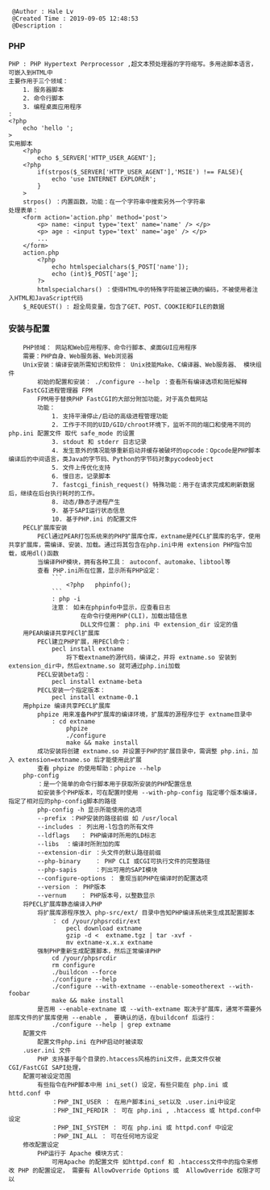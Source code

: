 ```
 @Author : Hale Lv
 @Created Time : 2019-09-05 12:48:53
 @Description : 
```

### PHP 
	PHP : PHP Hypertext Perprocessor ,超文本预处理器的字符缩写。多用途脚本语言，可嵌入到HTML中
	主要作用于三个领域：
		1. 服务器脚本
		2. 命令行脚本
		3. 编程桌面应用程序
	:
	<?php
		echo 'hello ';
	>
	实用脚本
		<?php
			echo $_SERVER['HTTP_USER_AGENT'];
		<?php
			if(strpos($_SERVER['HTTP_USER_AGENT'],'MSIE') !== FALSE){
				echo 'use INTERNET EXPLORER';
			}
		>
		strpos() ：内置函数，功能：在一个字符串中搜索另外一个字符串
	处理表单：
		<form action='action.php' method='post'>
			<p> name: <input type='text' name='name' /> </p>
			<p> age : <input type='text' name='age' /> </p>
			...
		</form>
		action.php
			<?php
				echo htmlspecialchars($_POST['name']);
				echo (int)$_POST['age'];
			?>
			htmlspecialchars() ：使得HTML中的特殊字符能被正确的编码，不被使用者注入HTML和JavaScript代码
		$_REQUEST() : 超全局变量，包含了GET、POST、COOKIE和FILE的数据
		
### 安装与配置
		PHP领域： 网站和Web应用程序、命令行脚本、桌面GUI应用程序
		需要：PHP自身、Web服务器、Web浏览器
		Unix安装：编译安装所需知识和软件： Unix技能Make、C编译器、Web服务器、 模块组件
			初始的配置和安装： ./configure --help ：查看所有编译选项和简短解释
		FastCGI进程管理器 FPM
			FPM用于替换PHP FastCGI的大部分附加功能，对于高负载网站
			功能：
				1. 支持平滑停止/启动的高级进程管理功能
				2. 工作于不同的UID/GID/chroot环境下，监听不同的端口和使用不同的php.ini 配置文件 取代 safe_mode 的设置
				3. stdout 和 stderr 日志记录
				4. 发生意外的情况能够重新启动并缓存被破坏的opcode：Opcode是PHP脚本编译后的中间语言，类Java的字节码、Python的字节码对象pycodeobject
				5. 文件上传优化支持
				6. 慢日志，记录脚本
				7. fastcgi_finish_request() 特殊功能：用于在请求完成和刷新数据后，继续在后台执行耗时的工作。
				8. 动态/静态子进程产生
				9. 基于SAPI运行状态信息
				10. 基于PHP.ini 的配置文件
		PECL扩展库安装
			PECl通过PEAR打包系统来的PHP扩展库仓库，extname是PECL扩展库的名字，使用共享扩展库，需编译、安装、加载。通过将其包含在php.ini中用 extension PHP指令加载，或用dl()函数
			当编译PHP模块，拥有各种工具： autoconf、automake、libtool等
			查看 PHP.ini所在位置，显示所有PHP设定： 
				```
					<?php	phpinfo(); 
				```
				: php -i
				注意： 如未在phpinfo中显示，应查看日志
						在命令行使用PHP(CLI)，加载出错信息
						DLL文件位置： php.ini 中 extension_dir 设定的值
		用PEAR编译共享PECl扩展库
			PECl建立PHP扩展，用PECl命令：
				pecl install extname
					将下载extname的源代码，编译之，并将 extname.so 安装到 extension_dir中，然后extname.so 就可通过php.ini加载
			PECL安装beta包：
				pecl install extname-beta
			PECL安装一个指定版本：
				pecl install extname-0.1
		用phpize 编译共享PECL扩展库
			phpize 用来准备PHP扩展库的编译环境，扩展库的源程序位于 extname目录中
				: cd extname
					phpize
					./configure
					make && make install 
			成功安装将创建 extname.so 并设置于PHP的扩展目录中，需调整 php.ini，加入 extension=extname.so 后才能使用此扩展
			查看 phpize 的使用帮助：phpize --help
		php-config 
			：是一个简单的命令行脚本用于获取所安装的PHP配置信息
			如安装多个PHP版本，可在配置时使用 --with-php-config 指定哪个版本编译，指定了相对应的php-config脚本的路径
			php-config -h 显示所能使用的选项
			--prefix ：PHP安装的路径前缀 如 /usr/local
			--includes ： 列出用-l包含的所有文件
			--ldflags	： PHP编译时所用的LD标志
			--libs	：编译时所附加的库
			--extension-dir ：头文件的默认路径前缀
			--php-binary	： PHP CLI 或CGI可执行文件的完整路径
			--php-sapis		：列出可用的SAPI模块
			--configure-options ： 重现当前PHP在编译时的配置选项
			--version ：	PHP版本
			--vernum	： PHP版本号，以整数显示
		将PECL扩展库静态编译入PHP
			将扩展库源程序放入 php-src/ext/ 目录中告知PHP编译系统来生成其配置脚本
				： cd /your/phpsrcdir/ext
					pecl download extname 
					gzip -d <  extname.tgz | tar -xvf -
					mv extname-x.x.x extname
			强制PHP重新生成配置脚本，然后正常编译PHP
				cd /your/phpsrcdir
				rm configure
				./buildcon --force
				./configure --help
				./configure --with-extname --enable-someotherext --with-foobar
				make && make install
			是否用 --enable-extname 或 --with-extname 取决于扩展库，通常不需要外部库文件的扩展库使用 --enable ， 要确认的话，在buildconf 后运行：
				./configure --help | grep extname 
		配置文件
			配置文件php.ini 在PHP启动时被读取
		.user.ini 文件
			PHP 支持基于每个目录的.htaccess风格的ini文件，此类文件仅被 CGI/FastCGI SAPI处理，
		配置可被设定范围
			有些指令在PHP脚本中用 ini_set() 设定，有些只能在 php.ini 或 httd.conf 中
				：PHP_INI_USER ： 在用户脚本ini_set以及 .user.ini中设定
				：PHP_INI_PERDIR ： 可在 php.ini , .htaccess 或 httpd.conf中设定
				：PHP_INI_SYSTEM ： 可在 php.ini 或 httpd.conf 中设定
				：PHP_INI_ALL ： 可在任何地方设定
		修改配置设定
			PHP运行于 Apache 模块方式：
				可用Apache 的配置文件 如httpd.conf 和 .htaccess文件中的指令来修改 PHP 的配置设定， 需要有 AllowOverride Options 或  AllowOverride 权限才可以
			


